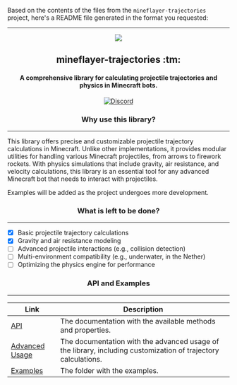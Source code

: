 Based on the contents of the files from the `mineflayer-trajectories` project, here's a README file generated in the format you requested:

---

<p align="center">
  <img src="https://avatars.githubusercontent.com/u/79112097?s=200&v=4" />
</p>

<h2 align="center">mineflayer-trajectories :tm:</h2>
<h4 align="center">A comprehensive library for calculating projectile trajectories and physics in Minecraft bots.</h4>

<p align="center">
  <a href="https://discord.gg/zDzugD3ywn">
    <img src="https://img.shields.io/badge/discord-000000?style=for-the-badge&logo=discord" alt="Discord">
  </a>
</p>



<h3 align="center">Why use this library?</h3>

-----

This library offers precise and customizable projectile trajectory calculations in Minecraft. Unlike other implementations, it provides modular utilities for handling various Minecraft projectiles, from arrows to firework rockets. With physics simulations that include gravity, air resistance, and velocity calculations, this library is an essential tool for any advanced Minecraft bot that needs to interact with projectiles.

Examples will be added as the project undergoes more development.

<h3 align="center">What is left to be done?</h3>

-----

- [X] Basic projectile trajectory calculations
- [X] Gravity and air resistance modeling
- [ ] Advanced projectile interactions (e.g., collision detection)
- [ ] Multi-environment compatibility (e.g., underwater, in the Nether)
- [ ] Optimizing the physics engine for performance

<h3 align="center">API and Examples</h3>

-----

| Link | Description |
| --- | --- |
| [API](https://github.com/YourUsername/mineflayer-trajectories/blob/main/docs/API.md) | The documentation with the available methods and properties. |
| [Advanced Usage](https://github.com/YourUsername/mineflayer-trajectories/blob/main/docs/AdvancedUsage.md) | The documentation with the advanced usage of the library, including customization of trajectory calculations. |
| [Examples](https://github.com/YourUsername/mineflayer-trajectories/tree/main/examples) | The folder with the examples. |
